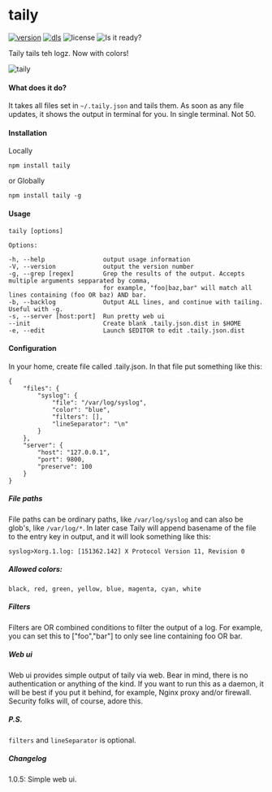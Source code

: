 # taily

[![version](https://img.shields.io/npm/v/taily.svg?style=flat-square)](https://www.npmjs.com/package/taily)
[![dls](https://img.shields.io/npm/dm/taily.svg?style=flat-square)](https://www.npmjs.com/package/taily)
![license](https://img.shields.io/npm/l/taily.svg?style=flat-square)
![Is it ready?](https://img.shields.io/badge/Is%20it%20ready%20yet%3F-Yes-green.svg?style=flat-square)

Taily tails teh logz. Now with colors!

![taily](https://camo.githubusercontent.com/a945ae2d867613afd15a52aa703287ed3782e36f/687474703a2f2f636c6f75642e6c6f756973652e6d61726f6c696e642e636f6d2f7075626c69632e7068703f736572766963653d66696c657326743d613039386437303434326130366330316666383337333663313061666432343226646f776e6c6f6164)

#### What does it do?

It takes all files set in `~/.taily.json` and tails them. As soon as any file updates, it shows the output in terminal for you. In single terminal. Not 50.

#### Installation

Locally

`npm install taily`

or Globally

`npm install taily -g`

#### Usage

	taily [options]

	Options:

	-h, --help                output usage information
	-V, --version             output the version number
	-g, --grep [regex]        Grep the results of the output. Accepts multiple arguments sepparated by comma,
	 						  for example, "foo|baz,bar" will match all lines containing (foo OR baz) AND bar.
	-b, --backlog             Output ALL lines, and continue with tailing. Useful with -g.
	-s, --server [host:port]  Run pretty web ui
	--init                    Create blank .taily.json.dist in $HOME
	-e, --edit                Launch $EDITOR to edit .taily.json.dist



#### Configuration 

In your home, create file called .taily.json. In that file put something like this:


	{
        "files": {
            "syslog": {
                "file": "/var/log/syslog",
                "color": "blue",
                "filters": [],
                "lineSeparator": "\n"
            }
        },
        "server": {
            "host": "127.0.0.1",
            "port": 9800,
            "preserve": 100
        }
    }

##### File paths

File paths can be ordinary paths, like `/var/log/syslog` and can also be glob's, like `/var/log/*`. In later case Taily will append basename of the file to the entry key in output, and it will look something like this:

`syslog>Xorg.1.log: [151362.142] X Protocol Version 11, Revision 0`

##### Allowed colors:

`black, red, green, yellow, blue, magenta, cyan, white`

##### Filters

Filters are OR combined conditions to filter the output of a log. For example, you can set this to ["foo","bar"] to only see line containing foo OR bar. 

##### Web ui

Web ui provides simple output of taily via web. Bear in mind, there is no authentication or anything of the kind. If you want to run this as a daemon, it will be best if you put it behind, for example, Nginx proxy and/or firewall. Security folks will, of course, adore this.

##### P.S.

`filters` and `lineSeparator` is optional.

##### Changelog

1.0.5: Simple web ui.